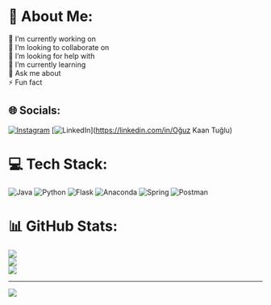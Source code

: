# 💫 About Me:
🔭 I’m currently working on <br>👯 I’m looking to collaborate on<br>🤝 I’m looking for help with<br>🌱 I’m currently learning<br>💬 Ask me about<br>⚡ Fun fact


## 🌐 Socials:
[![Instagram](https://img.shields.io/badge/Instagram-%23E4405F.svg?logo=Instagram&logoColor=white)](https://instagram.com/ogzknttgl) [![LinkedIn](https://img.shields.io/badge/LinkedIn-%230077B5.svg?logo=linkedin&logoColor=white)](https://linkedin.com/in/Oğuz Kaan Tuğlu) 

# 💻 Tech Stack:
![Java](https://img.shields.io/badge/java-%23ED8B00.svg?style=for-the-badge&logo=java&logoColor=white) ![Python](https://img.shields.io/badge/python-3670A0?style=for-the-badge&logo=python&logoColor=ffdd54) ![Flask](https://img.shields.io/badge/flask-%23000.svg?style=for-the-badge&logo=flask&logoColor=white) ![Anaconda](https://img.shields.io/badge/Anaconda-%2344A833.svg?style=for-the-badge&logo=anaconda&logoColor=white) ![Spring](https://img.shields.io/badge/spring-%236DB33F.svg?style=for-the-badge&logo=spring&logoColor=white) ![Postman](https://img.shields.io/badge/Postman-FF6C37?style=for-the-badge&logo=postman&logoColor=white)
# 📊 GitHub Stats:
![](https://github-readme-stats.vercel.app/api?username=ogzknttgl&theme=dark&hide_border=false&include_all_commits=true&count_private=true)<br/>
![](https://github-readme-streak-stats.herokuapp.com/?user=ogzknttgl&theme=dark&hide_border=false)<br/>
![](https://github-readme-stats.vercel.app/api/top-langs/?username=ogzknttgl&theme=dark&hide_border=false&include_all_commits=true&count_private=true&layout=compact)

---
[![](https://visitcount.itsvg.in/api?id=ogzknttgl&icon=0&color=0)](https://visitcount.itsvg.in)

<!-- Proudly created with GPRM ( https://gprm.itsvg.in ) -->
